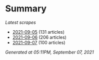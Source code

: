 # Summary
*Latest scrapes*
* [2021-09-05](https://github.com/nuuuwan/news_lk/blob/data/news_lk.2021-09-05.json) (131 articles)
* [2021-09-06](https://github.com/nuuuwan/news_lk/blob/data/news_lk.2021-09-06.json) (206 articles)
* [2021-09-07](https://github.com/nuuuwan/news_lk/blob/data/news_lk.2021-09-07.json) (100 articles)

*Generated at 05:11PM, September 07, 2021*